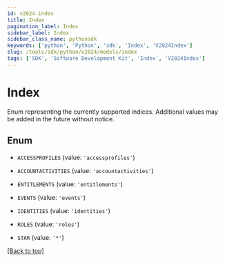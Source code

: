 ```yaml
---
id: v2024-index
title: Index
pagination_label: Index
sidebar_label: Index
sidebar_class_name: pythonsdk
keywords: ['python', 'Python', 'sdk', 'Index', 'V2024Index']
slug: /tools/sdk/python/v2024/models/index
tags: ['SDK', 'Software Development Kit', 'Index', 'V2024Index']
---
```


# Index

Enum representing the currently supported indices. Additional values may be added in the future without notice.

## Enum

- `ACCESSPROFILES` (value: `'accessprofiles'`)

- `ACCOUNTACTIVITIES` (value: `'accountactivities'`)

- `ENTITLEMENTS` (value: `'entitlements'`)

- `EVENTS` (value: `'events'`)

- `IDENTITIES` (value: `'identities'`)

- `ROLES` (value: `'roles'`)

- `STAR` (value: `'*'`)

[[Back to top]](#)
